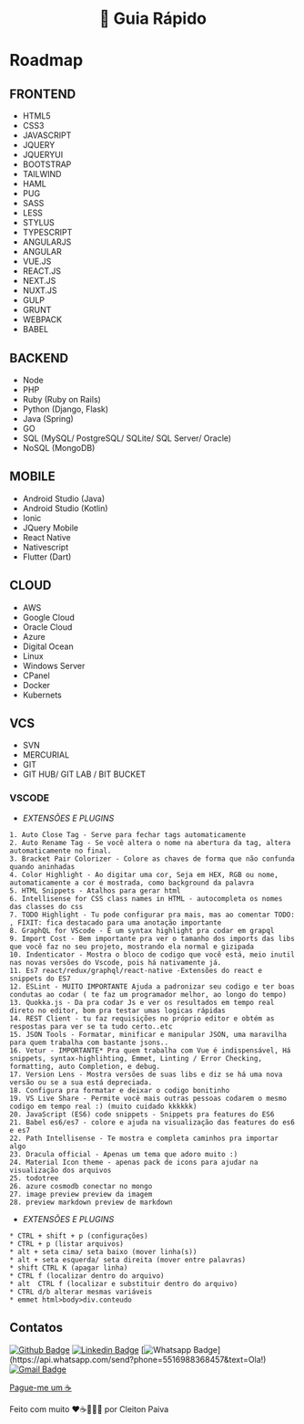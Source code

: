 <h1 align="center"> 🚀 Guia Rápido </h1>

# Roadmap

## FRONTEND
- HTML5
- CSS3
- JAVASCRIPT
- JQUERY
- JQUERYUI
- BOOTSTRAP
- TAILWIND
- HAML
- PUG
- SASS
- LESS
- STYLUS
- TYPESCRIPT
- ANGULARJS
- ANGULAR
- VUE.JS
- REACT.JS
- NEXT.JS
- NUXT.JS
- GULP
- GRUNT
- WEBPACK
- BABEL

## BACKEND
- Node
- PHP
- Ruby (Ruby on Rails)
- Python (Django, Flask)
- Java (Spring)
- GO 
- SQL (MySQL/ PostgreSQL/ SQLite/ SQL Server/ Oracle) 
- NoSQL (MongoDB)

## MOBILE
- Android Studio (Java)
- Android Studio (Kotlin)
- Ionic
- JQuery Mobile
- React Native
- Nativescript
- Flutter (Dart)

## CLOUD
- AWS
- Google Cloud
- Oracle Cloud
- Azure
- Digital Ocean
- Linux
- Windows Server
- CPanel
- Docker
- Kubernets

## VCS
- SVN
- MERCURIAL
- GIT
- GIT HUB/ GIT LAB / BIT BUCKET


### VSCODE

* *EXTENSÕES E PLUGINS*
~~~
1. Auto Close Tag - Serve para fechar tags automaticamente
2. Auto Rename Tag - Se você altera o nome na abertura da tag, altera automaticamente no final.
3. Bracket Pair Colorizer - Colore as chaves de forma que não confunda quando aninhadas
4. Color Highlight - Ao digitar uma cor, Seja em HEX, RGB ou nome, automaticamente a cor é mostrada, como background da palavra
5. HTML Snippets - Atalhos para gerar html
6. Intellisense for CSS class names in HTML - autocompleta os nomes das classes do css
7. TODO Highlight - Tu pode configurar pra mais, mas ao comentar TODO: , FIXIT: fica destacado para uma anotação importante
8. GraphQL for VScode - É um syntax highlight pra codar em grapql
9. Import Cost - Bem importante pra ver o tamanho dos imports das libs que você faz no seu projeto, mostrando ela normal e gizipada
10. Indenticator - Mostra o bloco de codigo que você está, meio inutil nas novas versões do Vscode, pois há nativamente já.
11. Es7 react/redux/graphql/react-native -Extensões do react e snippets do ES7
12. ESLint - MUITO IMPORTANTE Ajuda a padronizar seu codigo e ter boas condutas ao codar ( te faz um programador melhor, ao longo do tempo)
13. Quokka.js - Da pra codar Js e ver os resultados em tempo real direto no editor, bom pra testar umas logicas rápidas
14. REST Client - tu faz requisições no próprio editor e obtém as respostas para ver se ta tudo certo..etc
15. JSON Tools - Formatar, minificar e manipular JSON, uma maravilha para quem trabalha com bastante jsons..
16. Vetur - IMPORTANTE* Pra quem trabalha com Vue é indispensável, Há snippets, syntax-highlihting, Emmet, Linting / Error Checking, formatting, auto Completion, e debug.
17. Version Lens - Mostra versões de suas libs e diz se há uma nova versão ou se a sua está depreciada.
18. Configura pra formatar e deixar o codigo bonitinho
19. VS Live Share - Permite você mais outras pessoas codarem o mesmo codigo em tempo real :) (muito cuidado kkkkkk)
20. JavaScript (ES6) code snippets - Snippets pra features do ES6
21. Babel es6/es7 - colore e ajuda na visualização das features do es6 e es7
22. Path Intellisense - Te mostra e completa caminhos pra importar algo
23. Dracula official - Apenas um tema que adoro muito :)
24. Material Icon theme - apenas pack de icons para ajudar na visualização dos arquivos
25. todotree
26. azure cosmodb conectar no mongo
27. image preview preview da imagem
28. preview markdown preview de markdown
~~~

* *EXTENSÕES E PLUGINS*
~~~
* CTRL + shift + p (configurações)
* CTRL + p (listar arquivos)
* alt + seta cima/ seta baixo (mover linha(s))
* alt + seta esquerda/ seta direita (mover entre palavras)
* shift CTRL K (apagar linha)
* CTRL f (localizar dentro do arquivo)
* alt  CTRL f (localizar e substituir dentro do arquivo)
* CTRL d/b alterar mesmas variáveis
* emmet html>body>div.conteudo
~~~


## Contatos

[![Github Badge](https://img.shields.io/badge/-Github-000?style=flat-square&logo=Github&logoColor=white&link=https://github.com/cleibp)](https://github.com/cleibp)
[![Linkedin Badge](https://img.shields.io/badge/-LinkedIn-blue?style=flat-square&logo=Linkedin&logoColor=white&link=https://www.linkedin.com/in/cleitonpaiva/)](https://www.linkedin.com/in/cleitonpaiva/)
[![Whatsapp Badge](https://img.shields.io/badge/-Whatsapp-4CA143?style=flat-square&labelColor=4CA143&logo=whatsapp&logoColor=white&link=https://api.whatsapp.com/send?phone=5516988368457&text=Ola!)](https://api.whatsapp.com/send?phone=5516988368457&text=Ola!)
[![Gmail Badge](https://img.shields.io/badge/-Gmail-c14438?style=flat-square&logo=Gmail&logoColor=white&link=mailto:cleibp@gmail.com)](mailto:cleibp@gmail.com)

[Pague-me um ☕](https://www.buymeacoffee.com/cleibp)

Feito com muito ❤️☕👨🏻‍💻 por Cleiton Paiva
